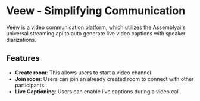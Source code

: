 # Veew - Simplifying Communication
Veew is a video communication platform, which utilizes the Assemblyai's universal streaming api to auto generate live video captions with speaker diarizations.

## Features
- **Create room**: This allows users to start a video channel
- **Join room**: Users can join an already created room to connect with other participants.
- **Live Captioning**: Users can enable live captions during a video call.
